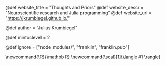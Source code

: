 <!--
Add here global page variables to use throughout your
website.
The website_* must be defined for the RSS to work
-->
@def website_title = "Thoughts and Priors"
@def website_descr = "Neuroscientific research and Julia programming"
@def website_url   = "https://jkrumbiegel.github.io/"

@def author = "Julius Krumbiegel"

@def mintoclevel = 2

<!--
Add here files or directories that should be ignored by Franklin, otherwise
these files might be copied and, if markdown, processed by Franklin which
you might not want. Indicate directories by ending the name with a `/`.
-->
@def ignore = ["node_modules/", "franklin", "franklin.pub"]

<!--
Add here global latex commands to use throughout your
pages. It can be math commands but does not need to be.
For instance:
* \newcommand{\phrase}{This is a long phrase to copy.}
-->
\newcommand{\R}{\mathbb R}
\newcommand{\scal}[1]{\langle #1 \rangle}
